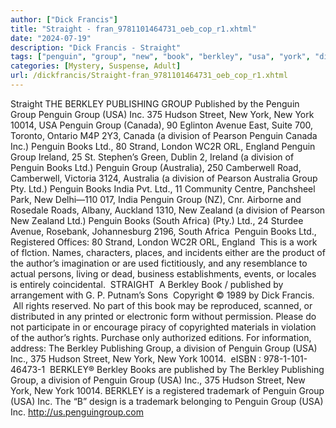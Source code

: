 ```yaml
---
author: ["Dick Francis"]
title: "Straight - fran_9781101464731_oeb_cop_r1.xhtml"
date: "2024-07-19"
description: "Dick Francis - Straight"
tags: ["penguin", "group", "new", "book", "berkley", "usa", "york", "division", "publishing", "published", "hudson", "street", "canada", "pearson", "australia", "straight", "avenue", "strand", "london", "orl", "england", "ireland", "camberwell", "road", "pty"]
categories: [Mystery, Suspense, Adult]
url: /dickfrancis/Straight-fran_9781101464731_oeb_cop_r1.xhtml
---
```



Straight
THE BERKLEY PUBLISHING GROUP Published by the Penguin Group Penguin Group (USA) Inc. 375 Hudson Street, New York, New York 10014, USA Penguin Group (Canada), 90 Eglinton Avenue East, Suite 700, Toronto, Ontario M4P 2Y3, Canada (a division of Pearson Penguin Canada Inc.) Penguin Books Ltd., 80 Strand, London WC2R ORL, England Penguin Group Ireland, 25 St. Stephen’s Green, Dublin 2, Ireland (a division of Penguin Books Ltd.) Penguin Group (Australia), 250 Camberwell Road, Camberwell, Victoria 3124, Australia (a division of Pearson Australia Group Pty. Ltd.) Penguin Books India Pvt. Ltd., 11 Community Centre, Panchsheel Park, New Delhi—110 017, India Penguin Group (NZ), Cnr. Airborne and Rosedale Roads, Albany, Auckland 1310, New Zealand (a division of Pearson New Zealand Ltd.) Penguin Books (South Africa) (Pty.) Ltd., 24 Sturdee Avenue, Rosebank, Johannesburg 2196, South Africa
 Penguin Books Ltd., Registered Offices: 80 Strand, London WC2R ORL, England
 This is a work of flction. Names, characters, places, and incidents either are the product of the author’s imagination or are used fictitiously, and any resemblance to actual persons, living or dead, business establishments, events, or locales is entirely coincidental.
 STRAIGHT
 A Berkley Book / published by arrangement with G. P. Putnam’s Sons
 Copyright © 1989 by Dick Francis.
 All rights reserved.
No part of this book may be reproduced, scanned, or distributed in any printed or electronic form without permission. Please do not participate in or encourage piracy of copyrighted materials in violation of the author’s rights. Purchase only authorized editions.
For information, address: The Berkley Publishing Group, a division of Penguin Group (USA) Inc., 375 Hudson Street, New York, New York 10014.
 eISBN : 978-1-101-46473-1
 BERKLEY® Berkley Books are published by The Berkley Publishing Group, a division of Penguin Group (USA) Inc., 375 Hudson Street, New York, New York 10014. BERKLEY is a registered trademark of Penguin Group (USA) Inc. The “B” design is a trademark belonging to Penguin Group (USA) Inc.
http://us.penguingroup.com
